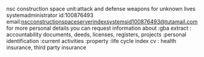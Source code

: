 nsc construction space
unit:attack and defense weapons for unknown lives
systemadministrator id:100876493
email:nscconstructionspaceserverindexsystemsid100876493@tutamail.com
for more personal details you can request information about
:gba extract
: accountability documents, deeds, licenses, registers, projects
:personal identification
:current activities
:property
:life cycle index cv 
: health insurance, third party insurance





